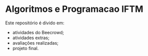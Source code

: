 # Algoritmos e Programacao IFTM
Este repositório é divido em:

- atividades do Beecrowd;
- atividades extras;
- avaliações realizadas;
- projeto final.
